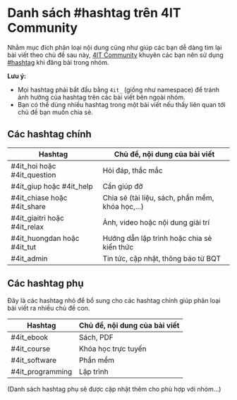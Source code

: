 # Danh sách #hashtag trên 4IT Community

Nhằm mục đích phân loại nội dung cũng như giúp các bạn dễ dàng tìm lại bài viết theo chủ đề sau này, [4IT Community](https://www.facebook.com/groups/4it.community/) khuyên các bạn nên sử dụng [#hashtag](https://www.facebook.com/help/587836257914341) khi đăng bài trong nhóm.

**Lưu ý:**
- Mọi hashtag phải bắt đầu bằng `4it_` (giống như namespace) để tránh ảnh hưởng của hashtag trên các bài viết bên ngoài nhóm.
- Bạn có thể dùng nhiều hashtag trong một bài viết nếu thấy liên quan tới chủ đề bạn muốn chia sẻ.

## Các hashtag chính

| Hashtag            | Chủ đề, nội dung của bài viết                    |
|--------------------|--------------------------------------------------|
| #4it_hoi hoặc #4it_question  | Hỏi đáp, thắc mắc                         |
| #4it_giup hoặc #4it_help        |    Cần giúp đỡ                                     | 
| #4it_chiase hoặc #4it_share      | Chia sẻ (tài liệu, sách, phần mềm, khóa học,...) |
| #4it_giaitri hoặc #4it_relax      | Ảnh, video hoặc nội dung giải trí                |
| #4it_huongdan hoặc #4it_tut   | Hướng dẫn lập trình hoặc chia sẻ kiến thức       |
| #4it_admin       | Tin tức, cập nhật, thông báo từ BQT              |

## Các hashtag phụ

Đây là các hashtag nhỏ để bổ sung cho các hashtag chính giúp phân loại bài viết ra nhiều chủ đề con.

| Hashtag             | Chủ đề, nội dung của bài viết |
|---------------------|-------------------------------|
| #4it_ebook       | Sách, PDF                     |
| #4it_course      | Khóa học trực tuyến           |
| #4it_software    | Phần mềm                      |
| #4it_programming | Lập trình                     |

(Danh sách hashtag phụ sẽ được cập nhật thêm cho phù hợp với nhóm...)
